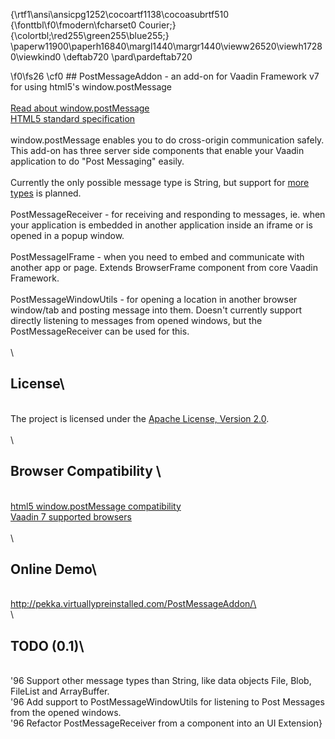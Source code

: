 {\rtf1\ansi\ansicpg1252\cocoartf1138\cocoasubrtf510
{\fonttbl\f0\fmodern\fcharset0 Courier;}
{\colortbl;\red255\green255\blue255;}
\paperw11900\paperh16840\margl1440\margr1440\vieww26520\viewh17280\viewkind0
\deftab720
\pard\pardeftab720

\f0\fs26 \cf0 ## PostMessageAddon - an add-on for Vaadin Framework v7 for using html5's window.postMessage\
\
[Read about window.postMessage](https://developer.mozilla.org/en-US/docs/DOM/window.postMessage)\
[HTML5 standard specification](http://www.whatwg.org/specs/web-apps/current-work/multipage/web-messaging.html#web-messaging)\
\
window.postMessage enables you to do cross-origin communication safely. This add-on has three server side components that enable your Vaadin application to do "Post Messaging" easily.\
\
Currently the only possible message type is String, but support for [more types](http://www.whatwg.org/specs/web-apps/current-work/multipage/web-messaging.html#posting-messages) is planned.\
\
PostMessageReceiver - for receiving and responding to messages, ie. when your application is embedded in another application inside an iframe or is opened in a popup window.\
\
PostMessageIFrame - when you need to embed and communicate with another app or page. Extends BrowserFrame component from core Vaadin Framework.\
\
PostMessageWindowUtils - for opening a location in another browser window/tab and posting message into them. Doesn't currently support directly listening to messages from opened windows, but the PostMessageReceiver can be used for this.\
\
\
## License\
\
The project is licensed under the [Apache License, Version 2.0](http://www.apache.org/licenses/LICENSE-2.0.html).\
\
\
## Browser Compatibility \
\
[html5 window.postMessage compatibility](http://caniuse.com/#feat=x-doc-messaging)\
[Vaadin 7 supported browsers](http://vaadin.com/download/release/7.0/7.0.0/release-notes.html#supportedversions)\
\
\
## Online Demo\
\
http://pekka.virtuallypreinstalled.com/PostMessageAddon/\
\
\
## TODO (0.1)\
\
\'96 Support other message types than String, like data objects File, Blob, FileList and ArrayBuffer.\
\'96 Add support to PostMessageWindowUtils for listening to Post Messages from the opened windows.\
\'96 Refactor PostMessageReceiver from a component into an UI Extension}